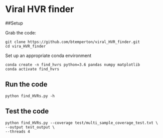 # Viral HVR finder


##Setup

Grab the code:

```
git clone https://github.com/btemperton/viral_HVR_finder.git
cd vira_HVR_finder
```
Set up an appropriate conda environment

```
conda create -n find_hvrs python=3.6 pandas numpy matplotlib
conda activate find_hvrs
```

## Run the code
```
python find_HVRs.py -h
```

## Test the code
```
python find_HVRs.py --coverage test/multi_sample_coverage_test.txt \
--output test_output \
--threads 4
```
